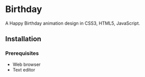 # Birthday

A Happy Birthday animation design in CSS3, HTML5, JavaScript.

## Installation

### Prerequisites

- Web browser
- Text editor
